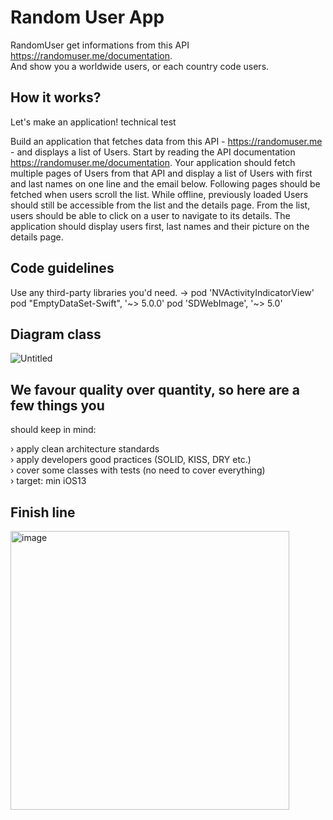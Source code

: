 # Random User App
RandomUser get informations from this API https://randomuser.me/documentation. <br/>
And show you a worldwide users, or each country code users.

## How it works?
Let's make an application! technical test

Build an application that fetches data from this API - https://randomuser.me - and displays a list of Users. Start by
reading the API documentation https://randomuser.me/documentation. 
Your application should fetch multiple pages
of Users from that API and display a list of Users with first and last names on one line and the email below. Following
pages should be fetched when users scroll the list. 
While offline, previously loaded Users should still be accessible
from the list and the details page. From the list, users should be able to click on a user to navigate to its details. The
application should display users first, last names and their picture on the details page.


##  Code guidelines
Use any third-party libraries you'd need. -> 
  pod 'NVActivityIndicatorView'
  pod "EmptyDataSet-Swift", '~> 5.0.0'
  pod 'SDWebImage', '~> 5.0'
 
## Diagram class

![Untitled](https://user-images.githubusercontent.com/7050604/156186810-1b5b84bd-7a8b-4b02-810e-5cb52470d3dd.jpg)


## We favour quality over quantity, so here are a few things you
should keep in mind:

› apply clean architecture standards <br/>
› apply developers good practices (SOLID, KISS, DRY etc.)<br/>
› cover some classes with tests (no need to cover everything)<br/>
› target: min iOS13<br/>

## Finish line
<img width="446" alt="image" src="https://user-images.githubusercontent.com/7050604/156188293-66f13ec9-d6c5-40b6-99a9-84aefdb8fad6.png">

